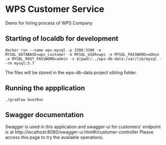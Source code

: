 # WPS Customer Service
Demo for hiring process of WPS Company
## Starting of localdb for development
```
docker run --name wps-mysql -p 3306:3306 -e MYSQL_DATABASE=wps_customer -e MYSQL_USER=wps -e MYSQL_PASSWORD=admin -e MYSQL_ROOT_PASSWORD=admin -v $(pwd)/../wps-db-data:/var/lib/mysql --rm mysql:5.7
```
The files will be stored in the wps-db-data project sibling folder.

## Running the appplication
```
./gradlew bootRun 
```

## Swagger documentation
Swagger is used in this application and swagger-ui for customers' endpoint is at http://localhost:8080/swagger-ui.html#/customer-controller
Please access this page to try the available operations.
